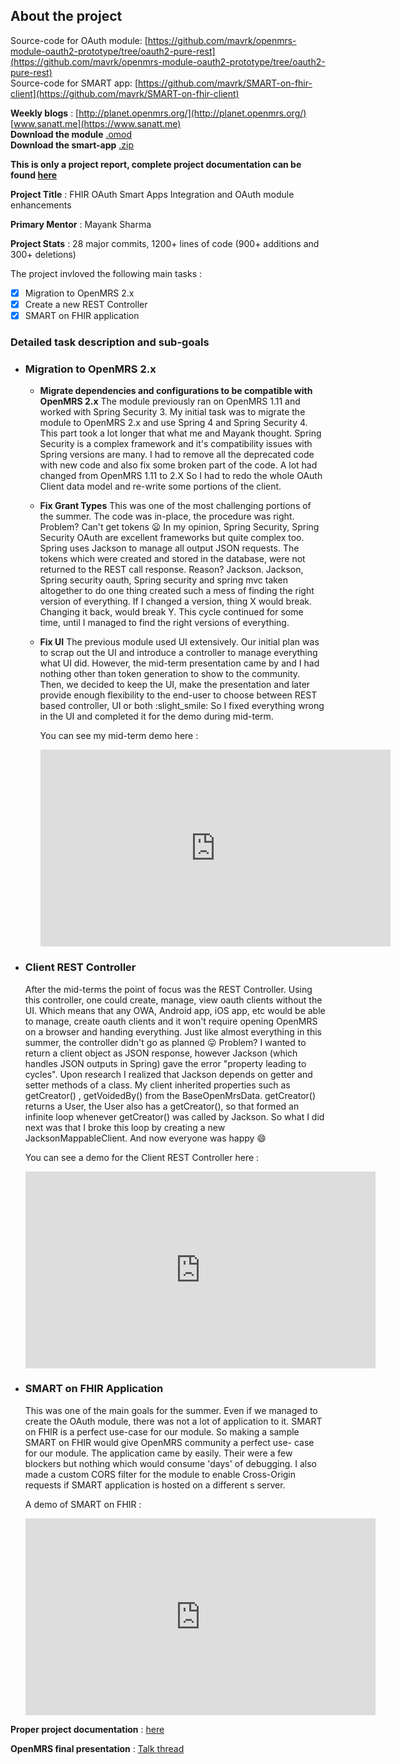## About the project

Source-code for OAuth module: [https://github.com/mavrk/openmrs-module-oauth2-prototype/tree/oauth2-pure-rest](https://github.com/mavrk/openmrs-module-oauth2-prototype/tree/oauth2-pure-rest)<br>
Source-code for SMART app: [https://github.com/mavrk/SMART-on-fhir-client](https://github.com/mavrk/SMART-on-fhir-client)
 
**Weekly blogs** : [http://planet.openmrs.org/](http://planet.openmrs.org/) [www.sanatt.me](https://www.sanatt.me)<br>
**Download the module** <a href="/GSOC-2017-final/oauth2-0.8.omod" download>.omod</a><br>
**Download the smart-app**  <a href="/GSOC-2017-final/smart-app.zip" download>.zip</a>

**This is only a project report, complete project documentation can be found [here](https://wiki.openmrs.org/display/projects/OAuth2+Module)**

**Project Title** : FHIR OAuth Smart Apps Integration and OAuth module enhancements

**Primary Mentor** : Mayank Sharma

**Project Stats** : 28 major commits, 1200+ lines of code (900+ additions and 300+ deletions)


The project invloved the following main tasks :
- [x] Migration to OpenMRS 2.x
- [x] Create a new REST Controller
- [x] SMART on FHIR application

### Detailed task description and sub-goals ###

- ### Migration to OpenMRS 2.x <br>
  - **Migrate dependencies and configurations to be compatible with OpenMRS 2.x**
    The module previously ran on OpenMRS 1.11 and worked with Spring Security 3. My initial task was to migrate the module to OpenMRS       2.x and use Spring 4 and Spring Security 4. This part took a lot longer that what me and Mayank thought. Spring Security is a           complex framework and it's compatibility issues with Spring versions are many. I had to remove all the deprecated code with new code     and also fix some broken part of the code. 
    A lot had changed from OpenMRS 1.11 to 2.X So I had to redo the whole OAuth Client data model and re-write some portions of the         client.
    
  - **Fix Grant Types**
    This was one of the most challenging portions of the summer. The code was in-place, the procedure was right. Problem? Can't get         tokens :frowning: In my opinion, Spring Security, Spring Security OAuth are excellent frameworks but quite complex too. Spring uses     Jackson to manage all output JSON requests. The tokens which were created and stored in the database, were not returned to the REST     call response. Reason? Jackson. Jackson, Spring security oauth, Spring security and spring mvc taken altogether to do one thing         created such a mess of finding the right version of everything. If I changed a version, thing X would break. Changing it back, would     break Y. This cycle continued for some time, until I managed to find the right versions of everything.
    
  - **Fix UI**
    The previous module used UI extensively. Our initial plan was to scrap out the UI and introduce a controller to manage everything       what UI did. However, the mid-term presentation came by and I had nothing other than token generation to show to the community.         Then, we decided to keep the UI, make the presentation and later provide enough flexibility to the end-user to choose between REST       based controller, UI or both :slight_smile: So I fixed everything wrong in the UI and completed it for the demo during mid-term.
    
    You can see my mid-term demo here : 
    <iframe width="560" height="315" src="https://www.youtube.com/embed/8xicdkiaRas" frameborder="0" allowfullscreen></iframe>
  
- ### Client REST Controller <br>
    After the mid-terms the point of focus was the REST Controller. Using this controller, one could create, manage, view oauth clients     without the UI. Which means that any OWA, Android app, iOS app, etc would be able to manage, create oauth clients and it won't           require opening OpenMRS on a browser and handing everything. Just like almost everything in this summer, the controller didn't go as     planned :stuck_out_tongue: Problem? I wanted to return a client object as JSON response, however Jackson (which handles JSON outputs     in Spring) gave the error "property leading to cycles". Upon research I realized that Jackson depends on getter and setter methods       of a class. My client inherited properties such as getCreator() , getVoidedBy() from the BaseOpenMrsData. getCreator() returns a         User, the User also has a getCreator(), so that formed an infinite loop whenever getCreator() was called by Jackson. So what I did       next was that I broke this loop by creating a new JacksonMappableClient. And now everyone was happy :smile:
    
    You can see a demo for the Client REST Controller here : 
    <iframe width="560" height="315" src="https://www.youtube.com/embed/y2eSck9JUn0" frameborder="0" allowfullscreen></iframe>

- ### SMART on FHIR Application <br>
    This was one of the main goals for the summer. Even if we managed to create the OAuth module, there was not a lot of application to     it. SMART on FHIR is a perfect use-case for our module. So making a sample SMART on FHIR would give OpenMRS community a perfect use-     case for our module. The application came by easily. Their were a few blockers but nothing which would consume 'days' of debugging.     I also made a custom CORS filter for the module to enable Cross-Origin requests if SMART application is hosted on a different s         server.
    
    A demo of SMART on FHIR :
    <iframe width="560" height="315" src="https://www.youtube.com/embed/WYz5ykLTOos" frameborder="0" allowfullscreen></iframe>
    
    
 **Proper project documentation** : [here](https://wiki.openmrs.org/display/projects/OAuth2+Module)
 
 **OpenMRS final presentation** : [Talk thread](https://talk.openmrs.org/t/gsoc-2017-oauth-module-and-fhir-smart-apps-integration-final-presentation/13067)
 
 
 
 
 
